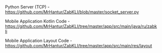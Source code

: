 Python Server (TCP) - https://github.com/MrHantur/ZabKLI/blob/master/socket_server.py

Mobile Application Kotlin Code - https://github.com/MrHantur/ZabKLI/tree/master/app/src/main/java/ru/zabkli

Mobile Application Layout Code - https://github.com/MrHantur/ZabKLI/tree/master/app/src/main/res/layout
